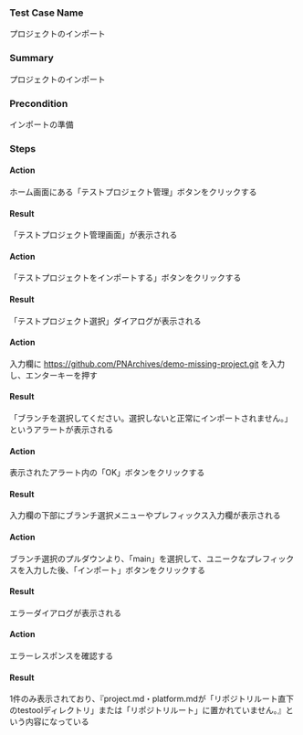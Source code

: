 ### Test Case Name
プロジェクトのインポート

### Summary
プロジェクトのインポート

### Precondition
インポートの準備

### Steps

#### Action
ホーム画面にある「テストプロジェクト管理」ボタンをクリックする
#### Result
「テストプロジェクト管理画面」が表示される

#### Action
「テストプロジェクトをインポートする」ボタンをクリックする
#### Result
「テストプロジェクト選択」ダイアログが表示される

#### Action
入力欄に https://github.com/PNArchives/demo-missing-project.git を入力し、エンターキーを押す
#### Result
「ブランチを選択してください。選択しないと正常にインポートされません。」というアラートが表示される

#### Action
表示されたアラート内の「OK」ボタンをクリックする
#### Result
入力欄の下部にブランチ選択メニューやプレフィックス入力欄が表示される

#### Action
ブランチ選択のプルダウンより、「main」を選択して、ユニークなプレフィックスを入力した後、「インポート」ボタンをクリックする
#### Result
エラーダイアログが表示される

#### Action
エラーレスポンスを確認する
#### Result
1件のみ表示されており、『project.md・platform.mdが「リポジトリルート直下のtestoolディレクトリ」または「リポジトリルート」に置かれていません。』という内容になっている
